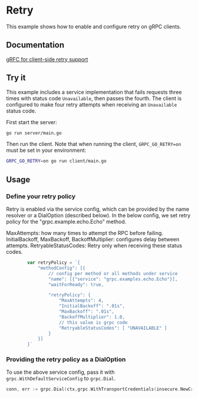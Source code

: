 # Retry

This example shows how to enable and configure retry on gRPC clients.

## Documentation

[gRFC for client-side retry support](https://github.com/grpc/proposal/blob/master/A6-client-retries.md)

## Try it

This example includes a service implementation that fails requests three times with status
code `Unavailable`, then passes the fourth.  The client is configured to make four retry attempts
when receiving an `Unavailable` status code.

First start the server:

```bash
go run server/main.go
```

Then run the client.  Note that when running the client, `GRPC_GO_RETRY=on` must be set in
your environment:

```bash
GRPC_GO_RETRY=on go run client/main.go
```

## Usage

### Define your retry policy

Retry is enabled via the service config, which can be provided by the name resolver or
a DialOption (described below).  In the below config, we set retry policy for the
"grpc.example.echo.Echo" method.

MaxAttempts: how many times to attempt the RPC before failing.
InitialBackoff, MaxBackoff, BackoffMultiplier: configures delay between attempts.
RetryableStatusCodes: Retry only when receiving these status codes.

```go
        var retryPolicy = `{
            "methodConfig": [{
                // config per method or all methods under service
                "name": [{"service": "grpc.examples.echo.Echo"}],
                "waitForReady": true,

                "retryPolicy": {
                    "MaxAttempts": 4,
                    "InitialBackoff": ".01s",
                    "MaxBackoff": ".01s",
                    "BackoffMultiplier": 1.0,
                    // this value is grpc code
                    "RetryableStatusCodes": [ "UNAVAILABLE" ]
                }
            }]
        }`
```

### Providing the retry policy as a DialOption

To use the above service config, pass it with `grpc.WithDefaultServiceConfig` to
`grpc.Dial`.

```go
conn, err := grpc.Dial(ctx,grpc.WithTransportCredentials(insecure.NewCredentials()), grpc.WithDefaultServiceConfig(retryPolicy))
```
